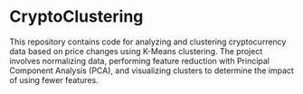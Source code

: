 # CryptoClustering
This repository contains code for analyzing and clustering cryptocurrency data based on price changes using K-Means clustering. The project involves normalizing data, performing feature reduction with Principal Component Analysis (PCA), and visualizing clusters to determine the impact of using fewer features. 